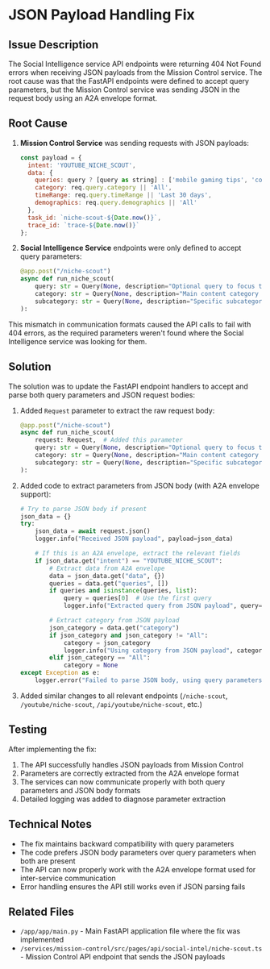 # JSON Payload Handling Fix

## Issue Description

The Social Intelligence service API endpoints were returning 404 Not Found errors when receiving JSON payloads from the Mission Control service. The root cause was that the FastAPI endpoints were defined to accept query parameters, but the Mission Control service was sending JSON in the request body using an A2A envelope format.

## Root Cause

1. **Mission Control Service** was sending requests with JSON payloads:
   ```javascript
   const payload = {
     intent: 'YOUTUBE_NICHE_SCOUT',
     data: {
       queries: query ? [query as string] : ['mobile gaming tips', 'cooking recipes', 'fitness workouts'],
       category: req.query.category || 'All',
       timeRange: req.query.timeRange || 'Last 30 days',
       demographics: req.query.demographics || 'All'
     },
     task_id: `niche-scout-${Date.now()}`,
     trace_id: `trace-${Date.now()}`
   };
   ```

2. **Social Intelligence Service** endpoints were only defined to accept query parameters:
   ```python
   @app.post("/niche-scout")
   async def run_niche_scout(
       query: str = Query(None, description="Optional query to focus the niche analysis"),
       category: str = Query(None, description="Main content category (e.g., 'tech', 'kids')"),
       subcategory: str = Query(None, description="Specific subcategory (e.g., 'kids.nursery')")
   ):
   ```

This mismatch in communication formats caused the API calls to fail with 404 errors, as the required parameters weren't found where the Social Intelligence service was looking for them.

## Solution

The solution was to update the FastAPI endpoint handlers to accept and parse both query parameters and JSON request bodies:

1. Added `Request` parameter to extract the raw request body:
   ```python
   @app.post("/niche-scout")
   async def run_niche_scout(
       request: Request,  # Added this parameter
       query: str = Query(None, description="Optional query to focus the niche analysis"),
       category: str = Query(None, description="Main content category (e.g., 'tech', 'kids')"),
       subcategory: str = Query(None, description="Specific subcategory (e.g., 'kids.nursery')")
   ):
   ```

2. Added code to extract parameters from JSON body (with A2A envelope support):
   ```python
   # Try to parse JSON body if present
   json_data = {}
   try:
       json_data = await request.json()
       logger.info("Received JSON payload", payload=json_data)

       # If this is an A2A envelope, extract the relevant fields
       if json_data.get("intent") == "YOUTUBE_NICHE_SCOUT":
           # Extract data from A2A envelope
           data = json_data.get("data", {})
           queries = data.get("queries", [])
           if queries and isinstance(queries, list):
               query = queries[0]  # Use the first query
               logger.info("Extracted query from JSON payload", query=query)

           # Extract category from JSON payload
           json_category = data.get("category")
           if json_category and json_category != "All":
               category = json_category
               logger.info("Using category from JSON payload", category=category)
           elif json_category == "All":
               category = None
   except Exception as e:
       logger.error("Failed to parse JSON body, using query parameters", error=str(e))
   ```

3. Added similar changes to all relevant endpoints (`/niche-scout`, `/youtube/niche-scout`, `/api/youtube/niche-scout`, etc.)

## Testing

After implementing the fix:
1. The API successfully handles JSON payloads from Mission Control
2. Parameters are correctly extracted from the A2A envelope format
3. The services can now communicate properly with both query parameters and JSON body formats
4. Detailed logging was added to diagnose parameter extraction

## Technical Notes

- The fix maintains backward compatibility with query parameters
- The code prefers JSON body parameters over query parameters when both are present
- The API can now properly work with the A2A envelope format used for inter-service communication
- Error handling ensures the API still works even if JSON parsing fails

## Related Files

- `/app/app/main.py` - Main FastAPI application file where the fix was implemented
- `/services/mission-control/src/pages/api/social-intel/niche-scout.ts` - Mission Control API endpoint that sends the JSON payloads